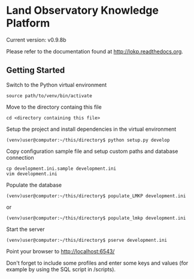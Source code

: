 Land Observatory Knowledge Platform
===========

Current version: v0.9.8b

Please refer to the documentation found at http://lokp.readthedocs.org.

Getting Started
---------------

Switch to the Python virtual environment

    source path/to/venv/bin/activate

Move to the directory containg this file

    cd <directory containing this file>

Setup the project and install dependencies in the virtual environment

    (venv)user@computer:~/this/directory$ python setup.py develop

Copy configuration sample file and setup custom paths and database connection

    cp development.ini.sample development.ini
    vim development.ini

Populate the database

    (venv)user@computer:~/this/directory$ populate_LMKP development.ini

or

    (venv)user@computer:~/this/directory$ populate_lmkp development.ini

Start the server

    (venv)user@computer:~/this/directory$ pserve development.ini

Point your browser to [http://localhost:6543/](http://localhost:6543/)

Don't forget to include some profiles and enter some keys and values (for
example by using the SQL script in /scripts).
